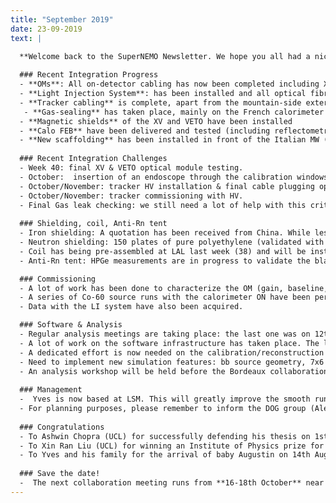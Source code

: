 ```yaml
---
title: "September 2019"
date: 23-09-2019
text: |

  **Welcome back to the SuperNEMO Newsletter. We hope you all had a nice summer, and are ready to roll up your sleeves to get the detector running!**
  
  ### Recent Integration Progress
  - **OMs**: All on-detector cabling has now been completed including X-Wall and Veto OMs.
  - **Light Injection System**: has been installed and all optical fibres routed to optical modules (apart for the top Italian 5” row where blocs need to be drilled) . 4/8 reference OMs have been installed.  Some work remains to install the reference radioactive sources, but the system is up and running has been used to help the calorimeter commissioning.
  - **Tracker cabling** is complete, apart from the mountain-side external cables which are not yet installed in order to maintain easier access to the detector. Connections to the patchpanel have started.
   - **Gas-sealing** has taken place, mainly on the French calorimeter main wall. Leak rates have been substantially reduced, but we still have some way to go before we have a sufficiently well-sealed gas-volume inside the tracker.
  - **Magnetic shields** of the XV and VETO have been installed 
  - **Calo FEB** have been delivered and tested (including reflectometry + data readout checking). 7 caloFEB are at LAL for trigger testing.
  - **New scaffolding** has been installed in front of the Italian MW (all the MW OM are accessible).
  
  ### Recent Integration Challenges
  - Week 40: final XV & VETO optical module testing.
  - October:  insertion of an endoscope through the calibration windows to visualise the inside of the detector after the sagging discovery.
  - October/November: tracker HV installation & final cable plugging operations.
  - October/November: tracker commissioning with HV.
  - Final Gas leak checking: we still need a lot of help with this critical task. Please volunteer for this! Even with no prior experience, it will be extremely helpful to offer your time for this task. 
  
  ### Shielding, coil, Anti-Rn tent
  - Iron shielding: A quotation has been received from China. While less expensive than previous offers, half of the budget is missing. Several options are being investigated with Dubna and Prague to fix the issue with extra funding and/or machining outside China. 
  - Neutron shielding: 150 plates of pure polyethylene (validated with HPGe measurements performed this summer) have been produced in the Czech Republic and will be delivered to LSM in the next weeks.
  - Coil has being pre-assembled at LAL last week (38) and will be installed at LSM starting week 47 (if green light from TB, i.e. if access to the detector is no longer required).
  - Anti-Rn tent: HPGe measurements are in progress to validate the black PMMA plates.

  ### Commissioning
  - A lot of work has been done to characterize the OM (gain, baseline, timing...)
  - A series of Co-60 source runs with the calorimeter ON have been performed this summer for commissioning and timing calibration studies.
  - Data with the LI system have also been acquired.

  ### Software & Analysis
  - Regular analysis meetings are taking place: the last one was on 12th September 2019. Please plan on presenting an update on your analysis - contact Cheryl & Manu.
  - A lot of work on the software infrastructure has taken place. The latest milestone is the release of Falaise 4.
  - A dedicated effort is now needed on the calibration/reconstruction as well as on data quality and databases, getting ready for full data-taking.
  - Need to implement new simulation features: bb source geometry, 7x6 calibration sources  ...
  - An analysis workshop will be held before the Bordeaux collaboration meeting, on 15th October. Please plan on attending, where you can learn about and practice on the latest software developments for simulation and commissioning data analysis.
  
  ### Management
  -  Yves is now based at LSM. This will greatly improve the smooth running of operations at LSM. 
  - For planning purposes, please remember to inform the DOG group (Alessandro & Yves) of your plans, 1 month in advance.
  
  ### Congratulations
  - To Ashwin Chopra (UCL) for successfully defending his thesis on 1st May 2019.
  - To Xin Ran Liu (UCL) for winning an Institute of Physics prize for this thesis on 9th April 2019.
  - To Yves and his family for the arrival of baby Augustin on 14th August 2019!
 
  ### Save the date!
  -  The next collaboration meeting runs from **16-18th October** near Bordeaux (with a pre-meeting **analysis workshop on 15th October**). Please [register ASAP]  (https://indico.in2p3.fr/event/19118/)
---
```


